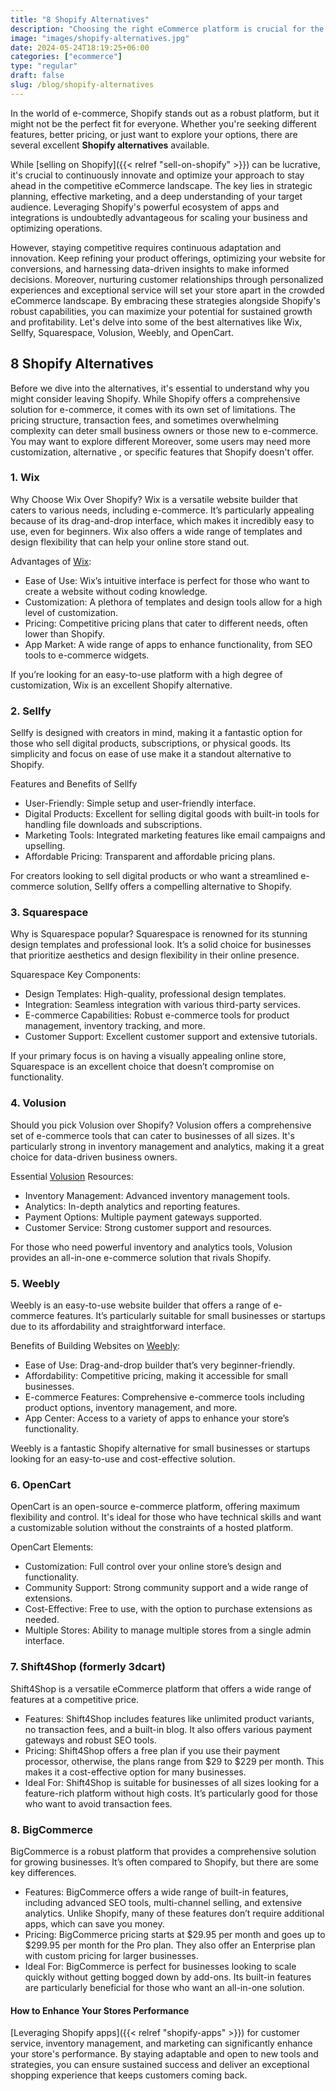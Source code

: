 ```yaml
---
title: "8 Shopify Alternatives"
description: "Choosing the right eCommerce platform is crucial for the success of your online business. Find Shopify alternatives."
image: "images/shopify-alternatives.jpg"
date: 2024-05-24T18:19:25+06:00
categories: ["ecommerce"]
type: "regular"
draft: false
slug: /blog/shopify-alternatives
---
```


In the world of e-commerce, Shopify stands out as a robust platform, but it might not be the perfect fit for everyone. Whether you're seeking different features, better pricing, or just want to explore your options, there are several excellent **Shopify alternatives** available.

While [selling on Shopify]({{< relref "sell-on-shopify" >}}) can be lucrative, it's crucial to continuously innovate and optimize your approach to stay ahead in the competitive eCommerce landscape. The key lies in strategic planning, effective marketing, and a deep understanding of your target audience. Leveraging Shopify's powerful ecosystem of apps and integrations is undoubtedly advantageous for scaling your business and optimizing operations.

However, staying competitive requires continuous adaptation and innovation. Keep refining your product offerings, optimizing your website for conversions, and harnessing data-driven insights to make informed decisions. Moreover, nurturing customer relationships through personalized experiences and exceptional service will set your store apart in the crowded eCommerce landscape. By embracing these strategies alongside Shopify's robust capabilities, you can maximize your potential for sustained growth and profitability. Let's delve into some of the best alternatives like Wix, Sellfy, Squarespace, Volusion, Weebly, and OpenCart.

## 8 Shopify Alternatives

Before we dive into the alternatives, it's essential to understand why you might consider leaving Shopify. While Shopify offers a comprehensive solution for e-commerce, it comes with its own set of limitations. The pricing structure, transaction fees, and sometimes overwhelming complexity can deter small business owners or those new to e-commerce. You may want to explore different  Moreover, some users may need more customization, alternative , or specific features that Shopify doesn't offer.

### 1. Wix

Why Choose Wix Over Shopify? Wix is a versatile website builder that caters to various needs, including e-commerce. It’s particularly appealing because of its drag-and-drop interface, which makes it incredibly easy to use, even for beginners. Wix also offers a wide range of templates and design flexibility that can help your online store stand out.

Advantages of [Wix](https://www.wix.com/):

* Ease of Use: Wix’s intuitive interface is perfect for those who want to create a website without coding knowledge.
* Customization: A plethora of templates and design tools allow for a high level of customization.
* Pricing: Competitive pricing plans that cater to different needs, often lower than Shopify.
* App Market: A wide range of apps to enhance functionality, from SEO tools to e-commerce widgets.

If you’re looking for an easy-to-use platform with a high degree of customization, Wix is an excellent Shopify alternative.

### 2. Sellfy

Sellfy is designed with creators in mind, making it a fantastic option for those who sell digital products, subscriptions, or physical goods. Its simplicity and focus on ease of use make it a standout alternative to Shopify.

Features and Benefits of Sellfy

* User-Friendly: Simple setup and user-friendly interface.
* Digital Products: Excellent for selling digital goods with built-in tools for handling file downloads and subscriptions.
* Marketing Tools: Integrated marketing features like email campaigns and upselling.
* Affordable Pricing: Transparent and affordable pricing plans.

For creators looking to sell digital products or who want a streamlined e-commerce solution, Sellfy offers a compelling alternative to Shopify.

### 3. Squarespace

Why is Squarespace popular? Squarespace is renowned for its stunning design templates and professional look. It’s a solid choice for businesses that prioritize aesthetics and design flexibility in their online presence.

Squarespace Key Components:

* Design Templates: High-quality, professional design templates.
* Integration: Seamless integration with various third-party services.
* E-commerce Capabilities: Robust e-commerce tools for product management, inventory tracking, and more.
* Customer Support: Excellent customer support and extensive tutorials.

If your primary focus is on having a visually appealing online store, Squarespace is an excellent choice that doesn’t compromise on functionality.

### 4. Volusion

Should you pick Volusion over Shopify? Volusion offers a comprehensive set of e-commerce tools that can cater to businesses of all sizes. It's particularly strong in inventory management and analytics, making it a great choice for data-driven business owners.

Essential [Volusion](https://www.volusion.com/) Resources:

* Inventory Management: Advanced inventory management tools.
* Analytics: In-depth analytics and reporting features.
* Payment Options: Multiple payment gateways supported.
* Customer Service: Strong customer support and resources.

For those who need powerful inventory and analytics tools, Volusion provides an all-in-one e-commerce solution that rivals Shopify.

### 5. Weebly

Weebly is an easy-to-use website builder that offers a range of e-commerce features. It’s particularly suitable for small businesses or startups due to its affordability and straightforward interface.

Benefits of Building Websites on [Weebly](https://www.weebly.com/):

* Ease of Use: Drag-and-drop builder that’s very beginner-friendly.
* Affordability: Competitive pricing, making it accessible for small businesses.
* E-commerce Features: Comprehensive e-commerce tools including product options, inventory management, and more.
* App Center: Access to a variety of apps to enhance your store’s functionality.

Weebly is a fantastic Shopify alternative for small businesses or startups looking for an easy-to-use and cost-effective solution.

### 6. OpenCart

OpenCart is an open-source e-commerce platform, offering maximum flexibility and control. It's ideal for those who have technical skills and want a customizable solution without the constraints of a hosted platform.

OpenCart Elements:

* Customization: Full control over your online store’s design and functionality.
* Community Support: Strong community support and a wide range of extensions.
* Cost-Effective: Free to use, with the option to purchase extensions as needed.
* Multiple Stores: Ability to manage multiple stores from a single admin interface.

### 7. Shift4Shop (formerly 3dcart)

Shift4Shop is a versatile eCommerce platform that offers a wide range of features at a competitive price.

* Features: Shift4Shop includes features like unlimited product variants, no transaction fees, and a built-in blog. It also offers various payment gateways and robust SEO tools.
* Pricing: Shift4Shop offers a free plan if you use their payment processor, otherwise, the plans range from $29 to $229 per month. This makes it a cost-effective option for many businesses.
* Ideal For: Shift4Shop is suitable for businesses of all sizes looking for a feature-rich platform without high costs. It’s particularly good for those who want to avoid transaction fees.

### 8. BigCommerce

BigCommerce is a robust platform that provides a comprehensive solution for growing businesses. It’s often compared to Shopify, but there are some key differences.

* Features: BigCommerce offers a wide range of built-in features, including advanced SEO tools, multi-channel selling, and extensive analytics. Unlike Shopify, many of these features don’t require additional apps, which can save you money.
* Pricing: BigCommerce pricing starts at $29.95 per month and goes up to $299.95 per month for the Pro plan. They also offer an Enterprise plan with custom pricing for larger businesses.
* Ideal For: BigCommerce is perfect for businesses looking to scale quickly without getting bogged down by add-ons. Its built-in features are particularly beneficial for those who want an all-in-one solution.

#### How to Enhance Your Stores Performance

[Leveraging Shopify apps]({{< relref "shopify-apps" >}}) for customer service, inventory management, and marketing can significantly enhance your store's performance. By staying adaptable and open to new tools and strategies, you can ensure sustained success and deliver an exceptional shopping experience that keeps customers coming back.
